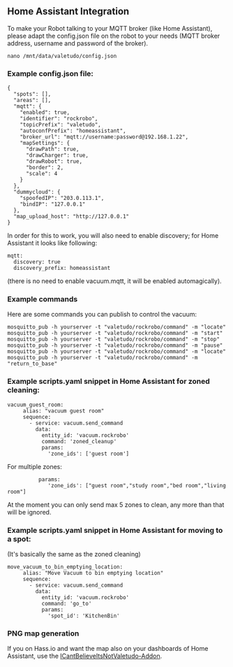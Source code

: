 
## Home Assistant Integration

To make your Robot talking to your MQTT broker (like Home Assistant), please adapt the config.json file on the robot to your needs (MQTT broker address, username and password of the broker).

```
nano /mnt/data/valetudo/config.json
```


### Example config.json file:

```
{
  "spots": [],
  "areas": [],
  "mqtt": {
    "enabled": true,
    "identifier": "rockrobo",
    "topicPrefix": "valetudo",
    "autoconfPrefix": "homeassistant",
    "broker_url": "mqtt://username:password@192.168.1.22",
    "mapSettings": {
      "drawPath": true,
      "drawCharger": true,
      "drawRobot": true,
      "border": 2,
      "scale": 4
    }
  },
  "dummycloud": {
    "spoofedIP": "203.0.113.1",
    "bindIP": "127.0.0.1"
  },
  "map_upload_host": "http://127.0.0.1"
}
```

In order for this to work, you will also need to enable discovery; for Home Assistant it looks like following:
```
mqtt:
  discovery: true
  discovery_prefix: homeassistant
```
(there is no need to enable vacuum.mqtt, it will be enabled automagically).

### Example commands

Here are some commands you can publish to control the vacuum:

```
mosquitto_pub -h yourserver -t "valetudo/rockrobo/command" -m "locate"
mosquitto_pub -h yourserver -t "valetudo/rockrobo/command" -m "start"
mosquitto_pub -h yourserver -t "valetudo/rockrobo/command" -m "stop"
mosquitto_pub -h yourserver -t "valetudo/rockrobo/command" -m "pause"
mosquitto_pub -h yourserver -t "valetudo/rockrobo/command" -m "locate"
mosquitto_pub -h yourserver -t "valetudo/rockrobo/command" -m "return_to_base"
```


### Example scripts.yaml snippet in Home Assistant for zoned cleaning:
```
vacuum_guest_room:
     alias: "vacuum guest room"
     sequence:
       - service: vacuum.send_command
         data:
           entity_id: 'vacuum.rockrobo'
           command: 'zoned_cleanup'
           params:
             'zone_ids': ['guest room']
```

For multiple zones:
```
          params:
             'zone_ids': ["guest room","study room","bed room","living room"]
```
At the moment you can only send max 5 zones to clean, any more than that will be ignored.

### Example scripts.yaml snippet in Home Assistant for moving to a spot:
(It's basically the same as the zoned cleaning)
```
move_vacuum_to_bin_emptying_location:
     alias: "Move Vacuum to bin emptying location"
     sequence:
       - service: vacuum.send_command
         data:
           entity_id: 'vacuum.rockrobo'
           command: 'go_to'
           params:
             'spot_id': 'KitchenBin'
```

### PNG map generation

If you on Hass.io and want the map also on your dashboards of Home Assistant, use the [ICantBelieveItsNotValetudo-Addon](https://github.com/Poeschl/Hassio-Addons/tree/master/ICantBelieveItsNotValetudo).